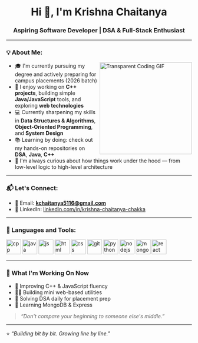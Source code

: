 <h1 align="center">Hi 👋, I'm Krishna Chaitanya</h1>
<h3 align="center">Aspiring Software Developer | DSA & Full-Stack Enthusiast</h3>

---

### 💡 About Me:

<img align="right" width="250" alt="Transparent Coding GIF" src="https://media.giphy.com/media/qgQUggAC3Pfv687qPC/giphy.gif">

- 🎓 I'm currently pursuing my degree and actively preparing for campus placements (2026 batch)
- 🚀 I enjoy working on **C++ projects**, building simple **Java/JavaScript** tools, and exploring **web technologies**
- 💻 Currently sharpening my skills in **Data Structures & Algorithms**, **Object-Oriented Programming**, and **System Design**
- 📚 Learning by doing: check out my hands-on repositories on **DSA**, **Java**, **C++**
- 🧠 I'm always curious about how things work under the hood — from low-level logic to high-level architecture

---

### 📬 Let's Connect:

- 📧 Email: **kchaitanya5116@gmail.com**
- 💼 LinkedIn: [linkedin.com/in/krishna-chaitanya-chakka](https://www.linkedin.com/in/krishna-chaitanya-chakka)

---

### 🚀 Languages and Tools:

<p align="left">
  <img src="https://cdn.jsdelivr.net/gh/devicons/devicon/icons/cplusplus/cplusplus-original.svg" alt="cpp" width="40" height="40"/>
  <img src="https://cdn.jsdelivr.net/gh/devicons/devicon/icons/java/java-original.svg" alt="java" width="40" height="40"/>
  <img src="https://cdn.jsdelivr.net/gh/devicons/devicon/icons/javascript/javascript-original.svg" alt="js" width="40" height="40"/>
  <img src="https://cdn.jsdelivr.net/gh/devicons/devicon/icons/html5/html5-original.svg" alt="html" width="40" height="40"/>
  <img src="https://cdn.jsdelivr.net/gh/devicons/devicon/icons/css3/css3-original.svg" alt="css" width="40" height="40"/>
  <img src="https://cdn.jsdelivr.net/gh/devicons/devicon/icons/git/git-original.svg" alt="git" width="40" height="40"/>
  <img src="https://cdn.jsdelivr.net/gh/devicons/devicon/icons/python/python-original.svg" alt="python" width="40" height="40"/>
  <img src="https://cdn.jsdelivr.net/gh/devicons/devicon@latest/icons/nodejs/nodejs-original-wordmark.svg" alt="nodejs" width="40" height="40"/>
  <img src="https://cdn.jsdelivr.net/gh/devicons/devicon/icons/mongodb/mongodb-original.svg" alt="mongodb" width="40" height="40"/>
  <img src="https://cdn.jsdelivr.net/gh/devicons/devicon/icons/react/react-original.svg" alt="react" width="40" height="40"/>
</p>

---

### 📌 What I'm Working On Now

- 🔧 Improving C++ & JavaScript fluency
- ✍🏻 Building mini web-based utilities
- 📘 Solving DSA daily for placement prep
- 🎯 Learning MongoDB & Express

> _“Don't compare your beginning to someone else's middle.”_

---

⭐ _“Building bit by bit. Growing line by line.”_
